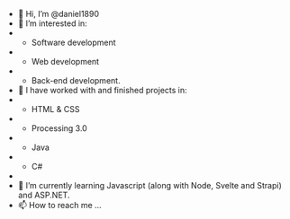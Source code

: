 - 👋 Hi, I’m @daniel1890
- 👀 I’m interested in: 
- - Software development
- - Web development
- - Back-end development.
- 💞️ I have worked with and finished projects in:
- - HTML & CSS
- - Processing 3.0
- - Java
- - C#
- 
- 🌱 I’m currently learning Javascript (along with Node, Svelte and Strapi) and ASP.NET.
- 📫 How to reach me ...

<!---
daniel1890/daniel1890 is a ✨ special ✨ repository because its `README.md` (this file) appears on your GitHub profile.
You can click the Preview link to take a look at your changes.
--->
